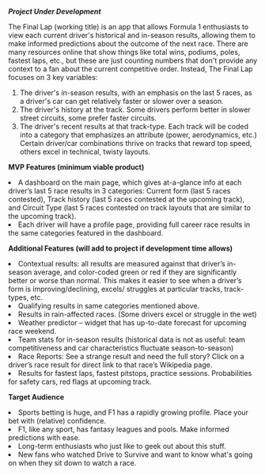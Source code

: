 <b>***Project Under Development***</b>

The Final Lap (working title) is an app that allows Formula 1 enthusiasts to view each current driver's historical and in-season results, allowing them to make informed predictions about the outcome of the next race. There are many resources online that show things like total wins, podiums, poles, fastest laps, etc., but these are just counting numbers that don't provide any context to a fan about the current competitive order. Instead, The Final Lap focuses on 3 key variables:
1.	The driver's in-season results, with an emphasis on the last 5 races, as a driver's car can get relatively faster or slower over a season.
2.	The driver's history at the track. Some drivers perform better in slower street circuits, some prefer faster circuits.
3.	The driver's recent results at that track-type. Each track will be coded into a category that emphasizes an attribute (power, aerodynamics, etc.) Certain driver/car combinations thrive on tracks that reward top speed, others excel in technical, twisty layouts.
   
<b>MVP Features (minimum viable product)</b>
<li>A dashboard on the main page, which gives at-a-glance info at each driver’s last 5 race results in 3 categories: Current form (last 5 races contested), Track history (last 5 races contested at the upcoming track), and Circuit Type (last 5 races contested on track layouts that are similar to the upcoming track).</li>
<li>Each driver will have a profile page, providing full career race results in the same categories featured in the dashboard.</li>


<b>Additional Features (will add to project if development time allows)</b>
<li>Contextual results: all results are measured against that driver’s in-season average, and color-coded green or red if they are significantly better or worse than normal. This makes it easier to see when a driver’s form is improving/declining, excels/ struggles at particular tracks, track-types, etc.</li>
<li>Qualifying results in same categories mentioned above.</li>
<li>Results in rain-affected races. (Some drivers excel or struggle in the wet)</li>
<li>Weather predictor – widget that has up-to-date forecast for upcoming race weekend.</li>
<li>Team stats for in-season results (historical data is not as useful: team competitiveness and car characteristics fluctuate season-to-season)</li>
<li>Race Reports: See a strange result and need the full story? Click on a driver’s race result for direct link to that race’s Wikipedia page.</li>
<li>Results for fastest laps, fastest pitstops, practice sessions. Probabilities for safety cars, red flags at upcoming track.</li>

<b>Target Audience</b>
<li>Sports betting is huge, and F1 has a rapidly growing profile. Place your bet with (relative) confidence.</li>
<li>F1, like any sport, has fantasy leagues and pools. Make informed predictions with ease.</li>
<li>Long-term enthusiasts who just like to geek out about this stuff.</li>
<li>New fans who watched Drive to Survive and want to know what's going on when they sit down to watch a race.</li>
